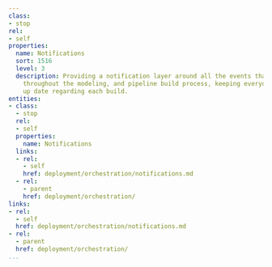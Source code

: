 ```yaml
---
class:
- stop
rel:
- self
properties:
  name: Notifications
  sort: 1516
  level: 3
  description: Providing a notification layer around all the events that can occur
    throughout the modeling, and pipeline build process, keeping everyone involved
    up date regarding each build.
entities:
- class:
  - stop
  rel:
  - self
  properties:
    name: Notifications
  links:
  - rel:
    - self
    href: deployment/orchestration/notifications.md
  - rel:
    - parent
    href: deployment/orchestration/
links:
- rel:
  - self
  href: deployment/orchestration/notifications.md
- rel:
  - parent
  href: deployment/orchestration/
...
```


